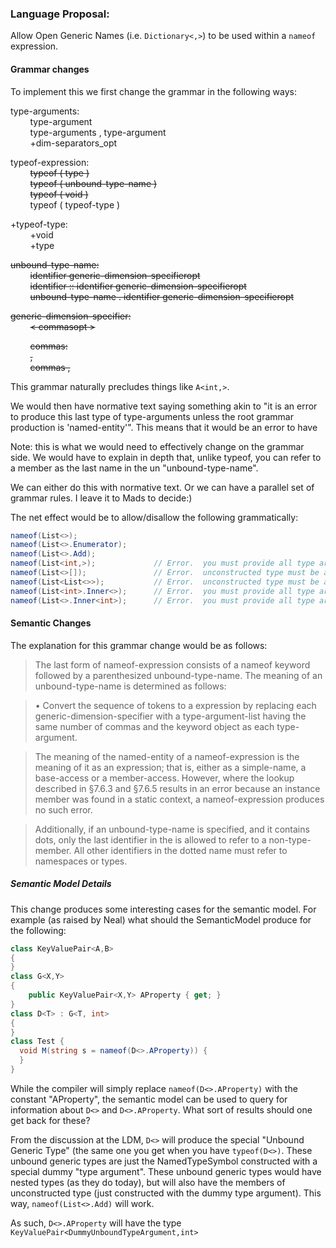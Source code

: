 ﻿### Language Proposal:  
Allow Open Generic Names (i.e. ```Dictionary<,>```) to be used within a ```nameof``` expression.

#### Grammar changes  
To implement this we first change the grammar in the following ways:

type-arguments:  
&nbsp;&nbsp;&nbsp;&nbsp;&nbsp;&nbsp;&nbsp;&nbsp;type-argument  
&nbsp;&nbsp;&nbsp;&nbsp;&nbsp;&nbsp;&nbsp;&nbsp;type-arguments   ,   type-argument  
&nbsp;&nbsp;&nbsp;&nbsp;&nbsp;&nbsp;&nbsp;&nbsp;+dim-separators_opt   

typeof-expression:  
&nbsp;&nbsp;&nbsp;&nbsp;&nbsp;&nbsp;&nbsp;&nbsp;~~typeof   (   type   )~~  
&nbsp;&nbsp;&nbsp;&nbsp;&nbsp;&nbsp;&nbsp;&nbsp;~~typeof   (   unbound-type-name   )~~  
&nbsp;&nbsp;&nbsp;&nbsp;&nbsp;&nbsp;&nbsp;&nbsp;~~typeof ( void )~~  
&nbsp;&nbsp;&nbsp;&nbsp;&nbsp;&nbsp;&nbsp;&nbsp;typeof   (   typeof-type   ) 

+typeof-type:  
&nbsp;&nbsp;&nbsp;&nbsp;&nbsp;&nbsp;&nbsp;&nbsp;+void  
&nbsp;&nbsp;&nbsp;&nbsp;&nbsp;&nbsp;&nbsp;&nbsp;+type

~~unbound-type-name:~~  
&nbsp;&nbsp;&nbsp;&nbsp;&nbsp;&nbsp;&nbsp;&nbsp;~~identifier   generic-dimension-specifieropt~~  
&nbsp;&nbsp;&nbsp;&nbsp;&nbsp;&nbsp;&nbsp;&nbsp;~~identifier   ::   identifier   generic-dimension-specifieropt~~  
&nbsp;&nbsp;&nbsp;&nbsp;&nbsp;&nbsp;&nbsp;&nbsp;~~unbound-type-name   .   identifier   generic-dimension-specifieropt~~  

~~generic-dimension-specifier:~~  
&nbsp;&nbsp;&nbsp;&nbsp;&nbsp;&nbsp;&nbsp;&nbsp;~~<   commasopt   >~~  

&nbsp;&nbsp;&nbsp;&nbsp;&nbsp;&nbsp;&nbsp;&nbsp;~~commas:~~  
&nbsp;&nbsp;&nbsp;&nbsp;&nbsp;&nbsp;&nbsp;&nbsp;~~,~~  
&nbsp;&nbsp;&nbsp;&nbsp;&nbsp;&nbsp;&nbsp;&nbsp;~~commas   ,~~




This grammar naturally precludes things like ```A<int,>```.  

We would then have normative text saying something akin to "it is an error to produce this last type of type-arguments unless the root grammar production is 'named-entity'".  This means that it would be an error to have 


Note: this is what we would need to effectively change on the grammar side.  We would have to explain in depth that, unlike typeof, you can refer to a member as the last name in the un "unbound-type-name".

We can either do this with normative text.  Or we can have a parallel set of grammar rules.  I leave it to Mads to decide:)

The net effect would be to allow/disallow the following grammatically: 

```c#
nameof(List<>);
nameof(List<>.Enumerator);
nameof(List<>.Add);
nameof(List<int,>);             // Error.  you must provide all type arguments, or no type arguments.
nameof(List<>[]);               // Error.  unconstructed type must be at top level.
nameof(List<List<>>);           // Error.  unconstructed type must be at top level.
nameof(List<int>.Inner<>);      // Error.  you must provide all type arguments, or no type arguments.
nameof(List<>.Inner<int>);      // Error.  you must provide all type arguments, or no type arguments.
```

#### Semantic Changes  

The explanation for this grammar change would be as follows:


> The last form of nameof-expression consists of a nameof keyword followed by a parenthesized unbound-type-name.  The meaning of an unbound-type-name is determined as follows:  

> •	Convert the sequence of tokens to a expression by replacing each generic-dimension-specifier with a type-argument-list having the same number of commas and the keyword object as each type-argument.  

> The meaning of the named-entity of a nameof-expression is the meaning of it as an expression; that is, either as a simple-name, a base-access or a member-access. However, where the lookup described in §7.6.3 and §7.6.5 results in an error because an instance member was found in a static context, a nameof-expression produces no such error. 

> Additionally, if an unbound-type-name is specified, and it contains dots, only the last identifier in the is allowed to refer to a non-type-member.  All other identifiers in the dotted name must refer to namespaces or types.

##### Semantic Model Details  
This change produces some interesting cases for the semantic model.  For example (as raised by Neal) what should the SemanticModel produce for the following:

```C#
class KeyValuePair<A,B> 
{
}
class G<X,Y>
{
    public KeyValuePair<X,Y> AProperty { get; }
}
class D<T> : G<T, int>
{
}
class Test {
  void M(string s = nameof(D<>.AProperty)) {
  }
}
```

While the compiler will simply replace ```nameof(D<>.AProperty)``` with the constant "AProperty", the semantic model can be used to query for information about ```D<>``` and ```D<>.AProperty```.  What sort of results should one get back for these?  

From the discussion at the LDM, ```D<>``` will produce the special "Unbound Generic Type" (the same one you get when you have ```typeof(D<>)```.  These unbound generic types are just the NamedTypeSymbol constructed with a special dummy "type argument".  These unbound generic types would have nested types (as they do today), but will also have the members of unconstructed type (just constructed with the dummy type argument).  This way, ```nameof(List<>.Add)``` will work.

As such, ```D<>.AProperty``` will have the type ```KeyValuePair<DummyUnboundTypeArgument,int>```
